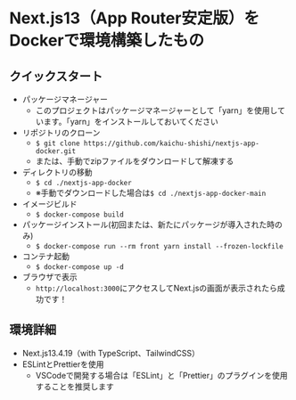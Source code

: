 # Next.js13（App Router安定版）をDockerで環境構築したもの

## クイックスタート
- パッケージマネージャー
  - このプロジェクトはパッケージマネージャーとして「yarn」を使用しています。「yarn」をインストールしておいてください
- リポジトリのクローン
  - `$ git clone https://github.com/kaichu-shishi/nextjs-app-docker.git`
  - または、手動でzipファイルをダウンロードして解凍する
- ディレクトリの移動
  - `$ cd ./nextjs-app-docker`
  - ※手動でダウンロードした場合は`$ cd ./nextjs-app-docker-main`
- イメージビルド
  - `$ docker-compose build`
- パッケージインストール(初回または、新たにパッケージが導入された時のみ)
  - `$ docker-compose run --rm front yarn install --frozen-lockfile`
- コンテナ起動
  - `$ docker-compose up -d`
- ブラウザで表示
  - `http://localhost:3000`にアクセスしてNext.jsの画面が表示されたら成功です！

## 環境詳細
- Next.js13.4.19（with TypeScript、TailwindCSS）
- ESLintとPrettierを使用
  - VSCodeで開発する場合は「ESLint」と「Prettier」のプラグインを使用することを推奨します